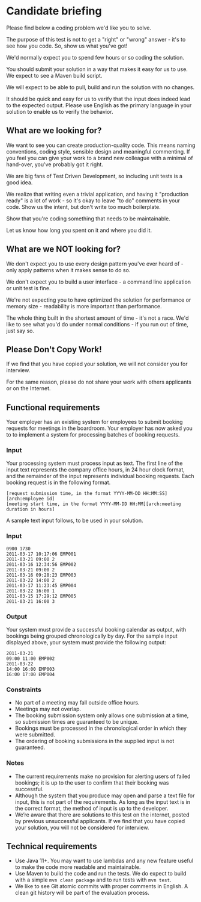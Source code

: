 # Candidate briefing

Please find below a coding problem we'd like you to solve.

The purpose of this test is not to get a "right" or "wrong" answer - it's to see how you code. So, show us what you've got!

We'd normally expect you to spend few hours or so coding the solution.

You should submit your solution in a way that makes it easy for us to use. We expect to see a Maven build script.

We will expect to be able to pull, build and run the solution with no changes.

It should be quick and easy for us to verify that the input does indeed lead to the expected output. Please use English as the primary language in your solution to enable us to verify the behavior.

## What are we looking for?

We want to see you can create production-quality code. This means naming conventions, coding style, sensible design and meaningful commenting. If you feel you can give your work to a brand new colleague with a minimal of hand-over, you've probably got it right.

We are big fans of Test Driven Development, so including unit tests is a good idea.

We realize that writing even a trivial application, and having it "production ready" is a lot of work - so it's okay to leave "to do" comments in your code. Show us the intent, but don't write too much boilerplate.

Show that you're coding something that needs to be maintainable.

Let us know how long you spent on it and where you did it.

## What are we NOT looking for?

We don't expect you to use every design pattern you've ever heard of - only apply patterns when it makes sense to do so.

We don't expect you to build a user interface - a command line application or unit test is fine.

We're not expecting you to have optimized the solution for performance or memory size - readability is more important than performance.

The whole thing built in the shortest amount of time - it's not a race. We'd like to see what you'd do under normal conditions - if you run out of time, just say so.

## Please Don't Copy Work!

If we find that you have copied your solution, we will not consider you for interview.

For the same reason, please do not share your work with others applicants or on the Internet.

## Functional requirements

Your employer has an existing system for employees to submit booking requests for meetings in the boardroom. Your employer has now asked you to to implement a system for processing batches of booking requests.

### Input

Your processing system must process input as text. The first line of the input text represents the company office hours, in 24 hour clock format, and the remainder of the input represents individual booking requests. Each booking request is in the following format.

```
[request submission time, in the format YYYY-MM-DD HH:MM:SS][arch:employee id]
[meeting start time, in the format YYYY-MM-DD HH:MM][arch:meeting duration in hours]
```

A sample text input follows, to be used in your solution.

### Input

```
0900 1730
2011-03-17 10:17:06 EMP001
2011-03-21 09:00 2
2011-03-16 12:34:56 EMP002
2011-03-21 09:00 2
2011-03-16 09:28:23 EMP003
2011-03-22 14:00 2
2011-03-17 11:23:45 EMP004
2011-03-22 16:00 1
2011-03-15 17:29:12 EMP005
2011-03-21 16:00 3
```

### Output

Your system must provide a successful booking calendar as output, with bookings being grouped chronologically by day. For the sample input displayed above, your system must provide the following output:

```
2011-03-21
09:00 11:00 EMP002
2011-03-22
14:00 16:00 EMP003
16:00 17:00 EMP004
```

### Constraints

-   No part of a meeting may fall outside office hours.
-   Meetings may not overlap.
-   The booking submission system only allows one submission at a time, so submission times are guaranteed to be unique.
-   Bookings must be processed in the chronological order in which they were submitted.
-   The ordering of booking submissions in the supplied input is not guaranteed.

### Notes

-   The current requirements make no provision for alerting users of failed bookings; it is up to the user to confirm that their booking was successful.
-   Although the system that you produce may open and parse a text file for input, this is not part of the requirements. As long as the input text is in the correct format, the method of input is up to the developer.
-   We’re aware that there are solutions to this test on the internet, posted by previous unsuccessful applicants. If we find that you have copied your solution, you will not be considered for interview.

## Technical requirements

- Use Java 11+. You may want to use lambdas and any new feature useful to make the code more readable and maintainable.
- Use Maven to build the code and run the tests. We do expect to build with a simple `mvn clean package`  and to run tests with `mvn test`.
- We like to see Git atomic commits with proper comments in English. A clean git history will be part of the evaluation process.
